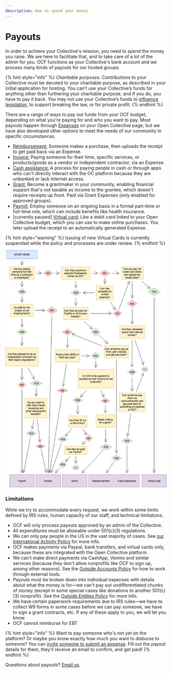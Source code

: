 ```yaml
---
description: How to spend your money
---
```


# Payouts

In order to achieve your Collective's mission, you need to spend the money you raise. We are here to facilitate that, and to take care of a lot of the admin for you. OCF functions as your Collective's bank account and we process many kinds of payouts for our hosted groups.

{% hint style="info" %}
_Charitable purposes:_ Contributions to your Collective must be devoted to your charitable purpose, as described in your initial application for hosting. You can’t use your Collective’s funds for anything other than furthering your charitable purpose, and if you do, you have to pay it back. You may not use your Collective’s funds to [influence legislation](policies/political-activity.md), to support breaking the law, or for private profit.
{% endhint %}

There are a range of ways to pay out funds from your OCF budget, depending on what you're paying for and who you want to pay. Most payouts happen through [Expenses](basics.md#submitting-expenses) on your Open Collective page, but we have also developed other options to meet the needs of our community in specific circumstances.

* [Reimbursement:](https://docs.opencollective.com/help/expenses-and-getting-paid/submitting-expenses#reimbursements) Someone makes a purchase, then uploads the receipt to get paid back via an Expense.
* [Invoice:](https://docs.opencollective.com/help/expenses-and-getting-paid/submitting-expenses#invoices) Paying someone for their time, specific services, or products/goods as a vendor or independent contractor, via an Expense.
* [Cash assistance:](policies/cash-assistance-policy.md) A process for paying people in cash or through apps who can't directly interact with the OC platform because they are unbanked or lack internet access.
* [Grant:](grantmaking/policy.md) Become a grantmaker in your community, enabling financial support that's not taxable as income to the grantee, which doesn't require receipts up front. Paid via Grant Expenses (only enabled for approved groups).
* [Payroll:](../what-we-offer/employment.md) Employ someone on an ongoing basis in a formal part-time or full-time role, which can include benefits like health insurance.
* \[currently paused] [Virtual card:](../what-we-offer/virtual-cards-policy.md) Like a debit card linked to your Open Collective budget, which you can use to make online purchases. You later upload the receipt to an automatically generated Expense.

{% hint style="warning" %}
Issuing of new Virtual Cards is currently suspended while the policy and processes are under review.
{% endhint %}

![It may not be pretty, but it shows all the options!](../.gitbook/assets/OCF-payouts.png)

### Limitations

While we try to accommodate every request, we work within some limits defined by IRS rules, human capacity of our staff, and technical limitations.

* OCF will only process payouts approved by an admin of the Collective.
* All expenditures must be allowable under 501(c)(3) regulations.
* We can only pay people in the US in the vast majority of cases. See [our International Activity Policy](policies/international.md) for more info.
* OCF makes payments via Paypal, bank transfers, and virtual cards only, because these are integrated with the Open Collective platform.
* We can't make direct payments via CashApp, Venmo and similar services (because they don't allow nonprofits like OCF to sign up, among other reasons). See the [Outside Accounts Policy](policies/outside-accounts-policy.md) for how to work through external tools.
* Payouts must be broken down into individual expenses with details about what the money is for—we can't pay out undifferentiated chunks of money (except in some special cases like donations to another 501(c)(3) nonprofit). See the [Outside Entities Policy](policies/outside-entities-policy.md) for more info.
* We have certain paperwork requirements due to IRS rules—we have to collect W9 forms in some cases before we can pay someone, we have to sign a grant contracts, etc. If any of these apply to you, we will let you know.
* OCF cannot reimburse for EBT

{% hint style="info" %}
Want to pay someone who's not yet on the platform? Or maybe you know exactly how much you want to disburse to someone? You can [invite someone to submit an expense](https://docs.opencollective.com/help/expenses-and-getting-paid/submitting-expenses#inviting-a-third-party-to-submit-an-expense). Fill out the payout details for them, they'll receive an email to confirm, and get paid!
{% endhint %}

Questions about payouts? [Email us](mailto:contact@opencollective.foundation).
